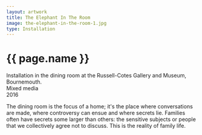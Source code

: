 ```yaml
---
layout: artwork
title: The Elephant In The Room
image: the-elephant-in-the-room-1.jpg
type: Installation
---
```


# {{ page.name }}

Installation in the dining room at the Russell-Cotes Gallery and Museum, Bournemouth.  
Mixed media  
2016  

The dining room is the focus of a home; it's the place where conversations are made, where controversy can ensue and where secrets lie. Families often have secrets some larger than others: the sensitive subjects or people that we collectively agree not to discuss. This is the reality of family life.

